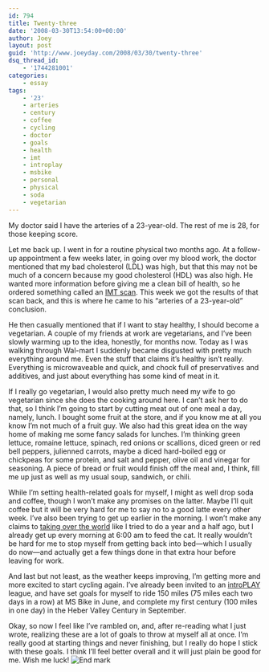 ```yaml
---
id: 794
title: Twenty-three
date: '2008-03-30T13:54:00+00:00'
author: Joey
layout: post
guid: 'http://www.joeyday.com/2008/03/30/twenty-three'
dsq_thread_id:
    - '1744281001'
categories:
    - essay
tags:
    - '23'
    - arteries
    - century
    - coffee
    - cycling
    - doctor
    - goals
    - health
    - imt
    - introplay
    - msbike
    - personal
    - physical
    - soda
    - vegetarian
---
```


My doctor said I have the arteries of a 23-year-old. The rest of me is 28, for those keeping score.

Let me back up. I went in for a routine physical two months ago. At a follow-up appointment a few weeks later, in going over my blood work, the doctor mentioned that my bad cholesterol (LDL) was high, but that this may not be much of a concern because my good cholesterol (HDL) was also high. He wanted more information before giving me a clean bill of health, so he ordered something called an [IMT scan](http://en.wikipedia.org/wiki/Intima-media_thickness). This week we got the results of that scan back, and this is where he came to his “arteries of a 23-year-old” conclusion.

He then casually mentioned that if I want to stay healthy, I should become a vegetarian. A couple of my friends at work are vegetarians, and I’ve been slowly warming up to the idea, honestly, for months now. Today as I was walking through Wal-mart I suddenly became disgusted with pretty much everything around me. Even the stuff that claims it’s healthy isn’t really. Everything is microwaveable and quick, and chock full of preservatives and additives, and just about everything has some kind of meat in it.

If I really go vegetarian, I would also pretty much need my wife to go vegetarian since she does the cooking around here. I can’t ask her to do that, so I think I’m going to start by cutting meat out of one meal a day, namely, lunch. I bought some fruit at the store, and if you know me at all you know I’m not much of a fruit guy. We also had this great idea on the way home of making me some fancy salads for lunches. I’m thinking green lettuce, romaine lettuce, spinach, red onions or scallions, diced green or red bell peppers, julienned carrots, maybe a diced hard-boiled egg or chickpeas for some protein, and salt and pepper, olive oil and vinegar for seasoning. A piece of bread or fruit would finish off the meal and, I think, fill me up just as well as my usual soup, sandwich, or chili.

While I’m setting health-related goals for myself, I might as well drop soda and coffee, though I won’t make any promises on the latter. Maybe I’ll quit coffee but it will be very hard for me to say no to a good latte every other week. I’ve also been trying to get up earlier in the morning. I won’t make any claims to [taking over the world](/2006/08/14/my-plan-to-take-over-the-world) like I tried to do a year and a half ago, but I already get up every morning at 6:00 am to feed the cat. It really wouldn’t be hard for me to stop myself from getting back into bed—which I usually do now—and actually get a few things done in that extra hour before leaving for work.

And last but not least, as the weather keeps improving, I’m getting more and more excited to start cycling again. I’ve already been invited to an [introPLAY](http://www.introplay.com) league, and have set goals for myself to ride 150 miles (75 miles each two days in a row) at MS Bike in June, and complete my first century (100 miles in one day) in the Heber Valley Century in September.

Okay, so now I feel like I’ve rambled on, and, after re-reading what I just wrote, realizing these are a lot of goals to throw at myself all at once. I’m really good at starting things and never finishing, but I really do hope I stick with these goals. I think I’ll feel better overall and it will just plain be good for me. Wish me luck! ![End mark](http://joeyday.com/wp-content/uploads/2009/08/endmark.png "End mark")